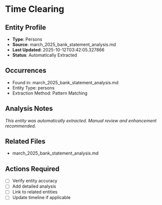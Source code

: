 # Time Clearing

## Entity Profile
- **Type**: Persons
- **Source**: march_2025_bank_statement_analysis.md
- **Last Updated**: 2025-10-12T03:42:05.327866
- **Status**: Automatically Extracted

## Occurrences
- Found in: march_2025_bank_statement_analysis.md
- Entity Type: persons
- Extraction Method: Pattern Matching

## Analysis Notes
*This entity was automatically extracted. Manual review and enhancement recommended.*

## Related Files
- march_2025_bank_statement_analysis.md

## Actions Required
- [ ] Verify entity accuracy
- [ ] Add detailed analysis
- [ ] Link to related entities
- [ ] Update timeline if applicable
